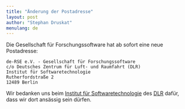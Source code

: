 ```yaml
---
title: "Änderung der Postadresse"
layout: post
author: "Stephan Druskat"
menulang: de
---
```


Die Gesellschaft für Forschungssoftware hat ab sofort eine neue Postadresse:

```
de-RSE e.V. - Gesellschaft für Forschungssoftware
c/o Deutsches Zentrum für Luft- und Raumfahrt (DLR)
Institut für Softwaretechnologie
Rutherfordstraße 2
12489 Berlin
```

Wir bedanken uns beim [Institut für Softwaretechnologie](https://www.dlr.de/sc/) des [DLR](http://www.dlr.de/) dafür, dass wir dort ansässig sein dürfen.